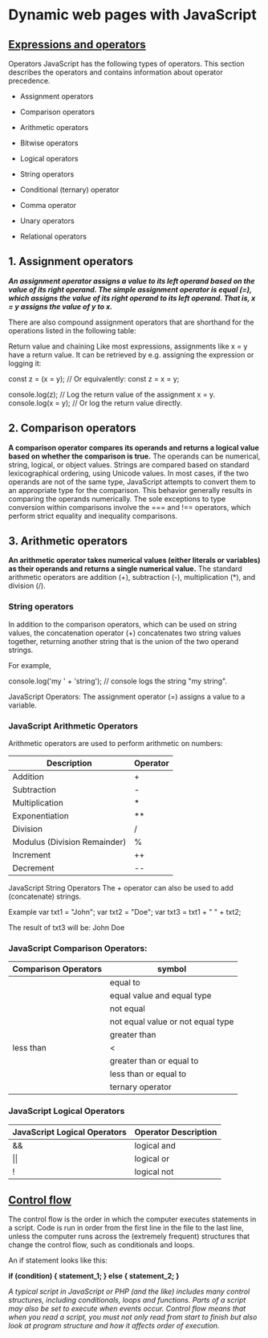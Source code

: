 # Dynamic web pages with JavaScript
## [Expressions and operators](https://developer.mozilla.org/en-US/docs/Web/JavaScript/Guide/Expressions_and_Operators)

Operators
JavaScript has the following types of operators. This section describes the operators and contains information about operator precedence.

- Assignment operators

- Comparison operators

- Arithmetic operators

- Bitwise operators

- Logical operators

- String operators

- Conditional (ternary) operator

- Comma operator

- Unary operators

- Relational operators


## 1. Assignment operators
***An assignment operator assigns a value to its left operand based on the value of its right operand. The simple assignment operator is equal (=), which assigns the value of its right operand to its left operand. That is, x = y assigns the value of y to x.***

There are also compound assignment operators that are shorthand for the operations listed in the following table:

Return value and chaining
Like most expressions, assignments like x = y have a return value. It can be retrieved by e.g. assigning the expression or logging it:

const z = (x = y); // Or equivalently: const z = x = y;

console.log(z); // Log the return value of the assignment x = y.
console.log(x = y); // Or log the return value directly.

## 2. Comparison operators
**A comparison operator compares its operands and returns a logical value based on whether the comparison is true.** The operands can be numerical, string, logical, or object values. Strings are compared based on standard lexicographical ordering, using Unicode values. In most cases, if the two operands are not of the same type, JavaScript attempts to convert them to an appropriate type for the comparison. This behavior generally results in comparing the operands numerically. The sole exceptions to type conversion within comparisons involve the === and !== operators, which perform strict equality and inequality comparisons. 

## 3. Arithmetic operators
**An arithmetic operator takes numerical values (either literals or variables) as their operands and returns a single numerical value.** The standard arithmetic operators are addition (+), subtraction (-), multiplication (*), and division (/). 

### String operators
In addition to the comparison operators, which can be used on string values, the concatenation operator (+) concatenates two string values together, returning another string that is the union of the two operand strings.

For example,

console.log('my ' + 'string'); // console logs the string "my string".

JavaScript Operators:
The assignment operator (=) assigns a value to a variable.

### JavaScript Arithmetic Operators
Arithmetic operators are used to perform arithmetic on numbers:

|	Description| Operator|
|------|-------|
|	Addition |+|
|Subtraction| -|
|	Multiplication| *|
|	Exponentiation |**|
|	Division|/|
|	Modulus (Division Remainder)|%|
|Increment |++|
|	Decrement |--|

JavaScript String Operators
The + operator can also be used to add (concatenate) strings.

Example
var txt1 = "John";
var txt2 = "Doe";
var txt3 = txt1 + " " + txt2;

The result of txt3 will be:
John Doe

### JavaScript Comparison Operators:

|Comparison Operators|symbol|
|------|--------|
	| equal to| ==|
	| equal value and equal type| ===|	
	 |not equal |!=|
	 |not equal value or not equal type| !==|
	 |greater than| >|
   |less than |<|	
	 |greater than or equal to |>=|
	|less than or equal to| <=|
	| ternary operator |?|

### JavaScript Logical Operators

|JavaScript Logical Operators|Operator	Description|
|-----------|----------------|
|&&	       | logical and | 
| &#124;&#124;   | logical or  |
|!	       | logical not |


## [Control flow](https://developer.mozilla.org/en-US/docs/Web/JavaScript/Guide/Control_flow_and_error_handling)

The control flow is the order in which the computer executes statements in a script.
Code is run in order from the first line in the file to the last line, unless the computer runs across the (extremely frequent) structures that change the control flow, such as conditionals and loops.

An if statement looks like this:

**if (condition) {
  statement_1;
} else {
  statement_2;
}**

*A typical script in JavaScript or PHP (and the like) includes many control structures, including conditionals, loops and functions. Parts of a script may also be set to execute when events occur.
Control flow means that when you read a script, you must not only read from start to finish but also look at program structure and how it affects order of execution.*

